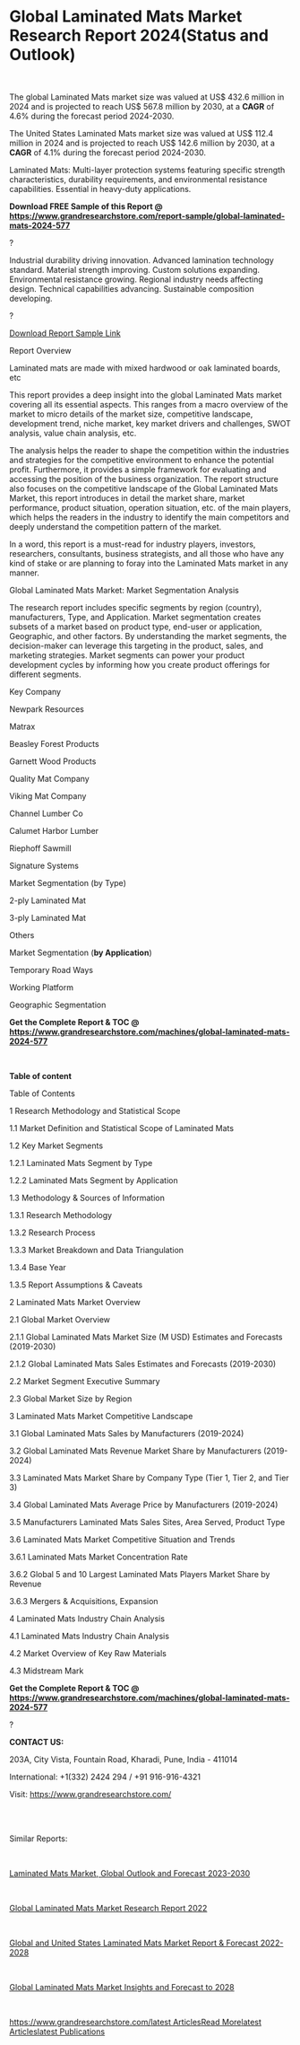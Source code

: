 <h1>Global Laminated Mats Market Research Report 2024(Status and Outlook)</h1><br/><p>The global Laminated Mats market size was valued at US$ 432.6 million in 2024 and is projected to reach US$ 567.8 million by 2030, at a <strong>CAGR</strong> of 4.6% during the forecast period 2024-2030.</p>
 
 
 
 <p>The United States Laminated Mats market size was valued at US$ 112.4 million in 2024 and is projected to reach US$ 142.6 million by 2030, at a <strong>CAGR</strong> of 4.1% during the forecast period 2024-2030.</p>
 
 
 
 <p>Laminated Mats: Multi-layer protection systems featuring specific strength characteristics, durability requirements, and environmental resistance capabilities. Essential in heavy-duty applications.</p>
 
 
 
 <div><b>Download FREE Sample of this Report @ <a href="https://www.grandresearchstore.com/report-sample/global-laminated-mats-2024-577">https://www.grandresearchstore.com/report-sample/global-laminated-mats-2024-577</a></b></div>
 
 
 
 <p>? </p>
 
 
 
 <p>Industrial durability driving innovation. Advanced lamination technology standard. Material strength improving. Custom solutions expanding. Environmental resistance growing. Regional industry needs affecting design. Technical capabilities advancing. Sustainable composition developing.</p>
 
 
 
 <p>? </p>
 
 
 
 <p><a href="https://www.grandresearchstore.com/mr-admin/report-sample/global-laminated-mats-2024-577">Download Report Sample Link</a></p>
 
 
 
 <p>Report Overview</p>
 
 
 
 <p>Laminated mats are made with mixed hardwood or oak laminated boards, etc</p>
 
 
 
 <p>This report provides a deep insight into the global Laminated Mats market covering all its essential aspects. This ranges from a macro overview of the market to micro details of the market size, competitive landscape, development trend, niche market, key market drivers and challenges, SWOT analysis, value chain analysis, etc.</p>
 
 
 
 <p>The analysis helps the reader to shape the competition within the industries and strategies for the competitive environment to enhance the potential profit. Furthermore, it provides a simple framework for evaluating and accessing the position of the business organization. The report structure also focuses on the competitive landscape of the Global Laminated Mats Market, this report introduces in detail the market share, market performance, product situation, operation situation, etc. of the main players, which helps the readers in the industry to identify the main competitors and deeply understand the competition pattern of the market.</p>
 
 
 
 <p>In a word, this report is a must-read for industry players, investors, researchers, consultants, business strategists, and all those who have any kind of stake or are planning to foray into the Laminated Mats market in any manner.</p>
 
 
 
 <p>Global Laminated Mats Market: Market Segmentation Analysis</p>
 
 
 
 <p>The research report includes specific segments by region (country), manufacturers, Type, and Application. Market segmentation creates subsets of a market based on product type, end-user or application, Geographic, and other factors. By understanding the market segments, the decision-maker can leverage this targeting in the product, sales, and marketing strategies. Market segments can power your product development cycles by informing how you create product offerings for different segments.</p>
 
 
 
 <p>Key Company</p>
 
 
 
 <p>Newpark Resources</p>
 
 
 
 <p>Matrax</p>
 
 
 
 <p>Beasley Forest Products</p>
 
 
 
 <p>Garnett Wood Products</p>
 
 
 
 <p>Quality Mat Company</p>
 
 
 
 <p>Viking Mat Company</p>
 
 
 
 <p>Channel Lumber Co</p>
 
 
 
 <p>Calumet Harbor Lumber</p>
 
 
 
 <p>Riephoff Sawmill</p>
 
 
 
 <p>Signature Systems</p>
 
 
 
 <p>Market Segmentation (by Type)</p>
 
 
 
 <p>2-ply Laminated Mat</p>
 
 
 
 <p>3-ply Laminated Mat</p>
 
 
 
 <p>Others</p>
 
 
 
 <p>Market Segmentation (<strong>by Application</strong>)</p>
 
 
 
 <p>Temporary Road Ways</p>
 
 
 
 <p>Working Platform</p>
 
 
 
 <p>Geographic Segmentation</p>
 
 
 
 <div><b>Get the Complete Report & TOC @ <a href="https://www.grandresearchstore.com/machines/global-laminated-mats-2024-577">https://www.grandresearchstore.com/machines/global-laminated-mats-2024-577</a></b></div>
 
 
 
 <p><br />
 
 <b>Table of content</b></p>
 
 
 
 <p>Table of Contents<br />
 
 1 Research Methodology and Statistical Scope<br />
 
 1.1 Market Definition and Statistical Scope of Laminated Mats<br />
 
 1.2 Key Market Segments<br />
 
 1.2.1 Laminated Mats Segment by Type<br />
 
 1.2.2 Laminated Mats Segment by Application<br />
 
 1.3 Methodology & Sources of Information<br />
 
 1.3.1 Research Methodology<br />
 
 1.3.2 Research Process<br />
 
 1.3.3 Market Breakdown and Data Triangulation<br />
 
 1.3.4 Base Year<br />
 
 1.3.5 Report Assumptions & Caveats<br />
 
 2 Laminated Mats Market Overview<br />
 
 2.1 Global Market Overview<br />
 
 2.1.1 Global Laminated Mats Market Size (M USD) Estimates and Forecasts (2019-2030)<br />
 
 2.1.2 Global Laminated Mats Sales Estimates and Forecasts (2019-2030)<br />
 
 2.2 Market Segment Executive Summary<br />
 
 2.3 Global Market Size by Region<br />
 
 3 Laminated Mats Market Competitive Landscape<br />
 
 3.1 Global Laminated Mats Sales by Manufacturers (2019-2024)<br />
 
 3.2 Global Laminated Mats Revenue Market Share by Manufacturers (2019-2024)<br />
 
 3.3 Laminated Mats Market Share by Company Type (Tier 1, Tier 2, and Tier 3)<br />
 
 3.4 Global Laminated Mats Average Price by Manufacturers (2019-2024)<br />
 
 3.5 Manufacturers Laminated Mats Sales Sites, Area Served, Product Type<br />
 
 3.6 Laminated Mats Market Competitive Situation and Trends<br />
 
 3.6.1 Laminated Mats Market Concentration Rate<br />
 
 3.6.2 Global 5 and 10 Largest Laminated Mats Players Market Share by Revenue<br />
 
 3.6.3 Mergers & Acquisitions, Expansion<br />
 
 4 Laminated Mats Industry Chain Analysis<br />
 
 4.1 Laminated Mats Industry Chain Analysis<br />
 
 4.2 Market Overview of Key Raw Materials<br />
 
 4.3 Midstream Mark</p>
 
 
 
 <div><b>Get the Complete Report & TOC @ <a href="https://www.grandresearchstore.com/machines/global-laminated-mats-2024-577">https://www.grandresearchstore.com/machines/global-laminated-mats-2024-577</a></b></div>
 
 
 
 <p>? </p>
 
 
 
 <p><b>CONTACT US:</b><br />
 
 203A, City Vista, Fountain Road, Kharadi, Pune, India - 411014<br />
 
 International: +1(332) 2424 294 / +91 916-916-4321<br />
 
 Visit: <a href="https://www.grandresearchstore.com/">https://www.grandresearchstore.com/</a><br />
 
 <br />
 
 <br />
 
 Similar Reports:<br />
 
 <br />
 
 <a href="https://www.grandresearchstore.com/machines/global-laminated-mats-forecast-2023-2030-933">Laminated Mats Market, Global Outlook and Forecast 2023-2030</a><br />
 
 <br />
 
 <a href="https://www.grandresearchstore.com/machines/global-laminated-mats-2022-420">Global Laminated Mats Market Research Report 2022</a><br />
 
 <br />
 
 <a href="https://www.grandresearchstore.com/machines/global-united-states-laminated-mats-2022-2028-441">Global and United States Laminated Mats Market Report & Forecast 2022-2028</a><br />
 
 <br />
 
 <a href="https://www.grandresearchstore.com/machines/global-laminated-mats-2028-630">Global Laminated Mats Market Insights and Forecast to 2028</a><br />
 
 <br />
 
 <a href="https://gyeongbokgung.com">https://www.grandresearchstore.com/</a><a href="https://hallyeomaritime.com">latest Articles</a><a href="https://jingwansa.com">Read More</a><a href="https://nguoiviet.jp/">latest Articles</a><a href="https://www.intelmarketresearch.com/">latest Publications</a></p>